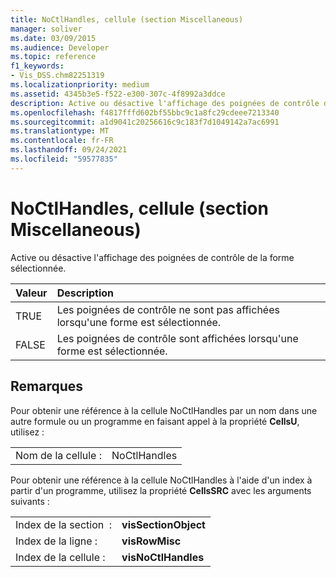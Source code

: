 ```yaml
---
title: NoCtlHandles, cellule (section Miscellaneous)
manager: soliver
ms.date: 03/09/2015
ms.audience: Developer
ms.topic: reference
f1_keywords:
- Vis_DSS.chm82251319
ms.localizationpriority: medium
ms.assetid: 4345b3e5-f522-e300-307c-4f8992a3ddce
description: Active ou désactive l'affichage des poignées de contrôle de la forme sélectionnée.
ms.openlocfilehash: f4817fffd602bf55bbc9c1a8fc29cdeee7213340
ms.sourcegitcommit: a1d9041c20256616c9c183f7d1049142a7ac6991
ms.translationtype: MT
ms.contentlocale: fr-FR
ms.lasthandoff: 09/24/2021
ms.locfileid: "59577835"
---
```

# <a name="noctlhandles-cell-miscellaneous-section"></a>NoCtlHandles, cellule (section Miscellaneous)

Active ou désactive l'affichage des poignées de contrôle de la forme sélectionnée.
  
|**Valeur**|**Description**|
|:-----|:-----|
| TRUE  <br/> | Les poignées de contrôle ne sont pas affichées lorsqu'une forme est sélectionnée.  <br/> |
| FALSE  <br/> | Les poignées de contrôle sont affichées lorsqu'une forme est sélectionnée.  <br/> |
   
## <a name="remarks"></a>Remarques

Pour obtenir une référence à la cellule NoCtlHandles par un nom dans une autre formule ou un programme en faisant appel à la propriété **CellsU**, utilisez : 
  
|||
|:-----|:-----|
| Nom de la cellule :  <br/> | NoCtlHandles  <br/> |
   
Pour obtenir une référence à la cellule NoCtlHandles à l'aide d'un index à partir d'un programme, utilisez la propriété **CellsSRC** avec les arguments suivants : 
  
|||
|:-----|:-----|
| Index de la section  :  <br/> |**visSectionObject** <br/> |
| Index de la ligne :  <br/> |**visRowMisc** <br/> |
| Index de la cellule :  <br/> |**visNoCtlHandles** <br/> |
   

